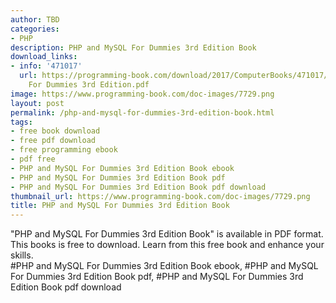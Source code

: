```yaml
---
author: TBD
categories:
- PHP
description: PHP and MySQL For Dummies 3rd Edition Book
download_links:
- info: '471017'
  url: https://programming-book.com/download/2017/ComputerBooks/471017/PHP and MySQL
    For Dummies 3rd Edition.pdf
image: https://www.programming-book.com/doc-images/7729.png
layout: post
permalink: /php-and-mysql-for-dummies-3rd-edition-book.html
tags:
- free book download
- free pdf download
- free programming ebook
- pdf free
- PHP and MySQL For Dummies 3rd Edition Book ebook
- PHP and MySQL For Dummies 3rd Edition Book pdf
- PHP and MySQL For Dummies 3rd Edition Book pdf download
thumbnail_url: https://www.programming-book.com/doc-images/7729.png
title: PHP and MySQL For Dummies 3rd Edition Book
---
```


 
<div class="item-desc text-justify">
  "PHP and MySQL For Dummies 3rd Edition Book" is available in PDF format. This books is free to download. Learn from this free book and enhance your skills.
  <br>
  #PHP and MySQL For Dummies 3rd Edition Book ebook, #PHP and MySQL For Dummies 3rd Edition Book pdf, #PHP and MySQL For Dummies 3rd Edition Book pdf download
</div>